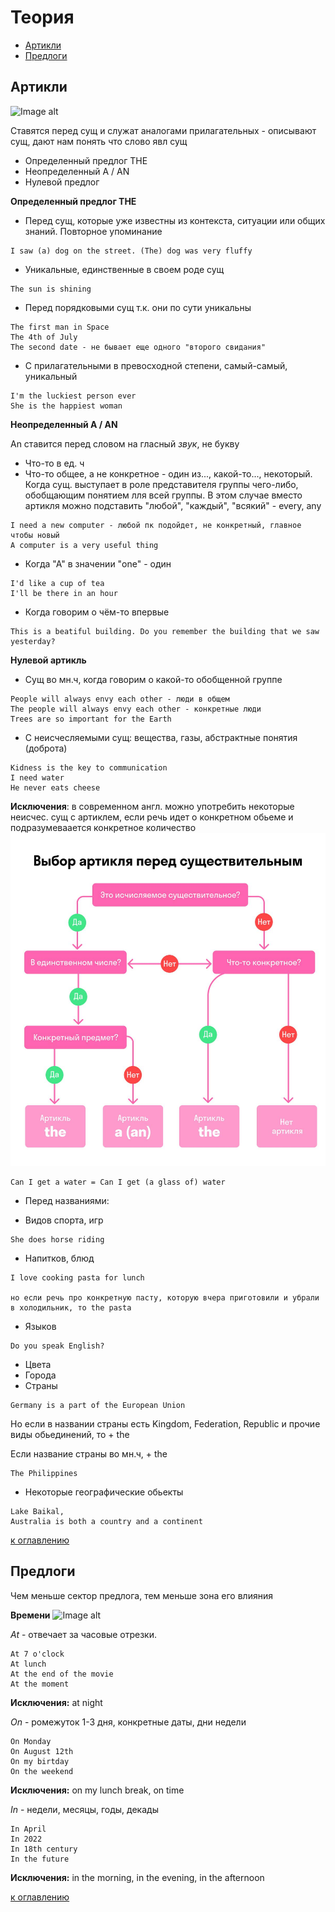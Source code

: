 # Теория
+ [Артикли](#Артикли)
+ [Предлоги](#Предлоги) 

## Артикли

![Image alt](https://github.com/Shell26/Languages/img/Articles1.jpg)

Ставятся перед сущ и служат аналогами прилагательных - описывают сущ, дают нам понять что слово явл сущ

+ Определенный предлог THE 
+ Неопределенный A / AN
+ Нулевой предлог

__Определенный предлог THE__

+ Перед сущ, которые уже известны из контекста, ситуации или общих знаний. Повторное упоминание
```
I saw (a) dog on the street. (The) dog was very fluffy
```

+ Уникальные, единственные в своем роде сущ
```
The sun is shining
```

+ Перед порядковыми сущ т.к. они по сути уникальны
``` 
The first man in Space
The 4th of July
The second date - не бывает еще одного "второго свидания"
```

+ С прилагательными в превосходной степени, самый-самый, уникальный
```
I'm the luckiest person ever
She is the happiest woman
```

__Неопределенный A / AN__

An ставится перед словом на гласный _звук_, не букву

+ Что-то в ед. ч
+ Что-то общее, а не конкретное - один из..., какой-то..., некоторый. Когда сущ. выступает в роле представителя группы чего-либо, обобщающим понятием лля всей группы. В этом случае вместо артикля можно подставить "любой", "каждый", "всякий" - every, any
```
I need a new computer - любой пк подойдет, не конкретный, главное чтобы новый 
A computer is a very useful thing
```
+ Когда "А" в значении "one" - один
```
I'd like a cup of tea
I'll be there in an hour
```
+ Когда говорим о чём-то впервые
```
This is a beatiful building. Do you remember the building that we saw yesterday?
```
__Нулевой артикль__

+ Сущ во мн.ч, когда говорим о какой-то обобщенной группе
```
People will always envy each other - люди в общем
The people will always envy each other - конкретные люди
Trees are so important for the Earth
```

+ С неисчесляемыми сущ: вещества, газы, абстрактные понятия (доброта)
```
Kidness is the key to communication
I need water
He never eats cheese
```

__Исключения__: в современном англ. можно употребить некоторые неисчес. сущ с артиклем, если речь идет о конкретном обьеме и подразумеваается конкретное количество![img.png](img/articles1.png)
```
Can I get a water = Can I get (a glass of) water
```
+ Перед названиями:
- Видов спорта, игр
```
She does horse riding
```
- Напитков, блюд
```
I love cooking pasta for lunch

но если речь про конкретную пасту, которую вчера приготовили и убрали в холодильник, то the pasta
```
- Языков
```
Do you speak English?
```
- Цвета
- Города
- Страны
```
Germany is a part of the European Union
```
Но если в названии страны есть Kingdom, Federation, Republic и прочие виды обьединений, то + the

Если название страны во мн.ч, + the
```
The Philippines
```

- Некоторые географические обьекты
```
Lake Baikal, 
Australia is both a country and a continent
```
[к оглавлению](#Теория)


## Предлоги

Чем меньше сектор предлога, тем меньше зона его влияния

__Времени__
![Image alt](https://github.com/Shell26/Languages/img/prepositions1.jpg)

_At_ - отвечает за часовые отрезки.
```
At 7 o'clock
At lunch
At the end of the movie
At the moment
```
__Исключения:__ at night

_On_ - ромежуток 1-3 дня, конкретные даты, дни недели
```
On Monday
On August 12th
On my birtday
On the weekend
```
__Исключения:__ on my lunch break, on time

_In_ - недели, месяцы, годы, декады
```
In April
In 2022
In 18th century
In the future
```
__Исключения:__ in the morning, in the evening, in the afternoon

[к оглавлению](#Теория)